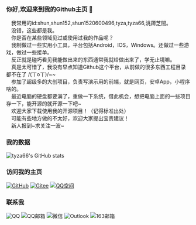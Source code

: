 ### 你好,欢迎来到我的Github主页 👋
 我常用的id:shun,shun152,shun1520600496,tyza,tyza66,洮羱芝闇。  
 没错，这些都是我。  
 你是否在某些领域见过或使用过我的作品呢？  
 我制做过一些实用小工具，平台包括Android，IOS，Windows。还做过一些游戏，做过一些接单。  
 反正就是碰巧看见我能做出来的东西通常我就给做出来了，学无止境嘛。  
 真是太可惜了，我没有早点知道Github这个平台，从前做的很多东西工程目录都不在了 /(ㄒoㄒ)/~~  
 参加了超级多的大创项目，负责写演示用的前端，就是网页，安卓App，小程序啥的。  
 最近电脑的硬盘都要满了，重做一下系统，借此机会，想把电脑上面的一些项目存一下，能开源的就开源一下吧~  
 欢迎大家下载使用我的开源项目！（记得标准出处）  
 可能有些地方做的不太好，欢迎大家提出宝贵建议！  
 新人报到\~求关注一波~
 
### 我的数据
![tyza66's GitHub stats](https://github-readme-stats.vercel.app/api?username=tyza66&theme=dark&show_icons=true)

### 访问我的主页

[![GitHub](https://img.shields.io/badge/GitHub-grey?logo=github)](https://github.com/tyza66)
[![Gitee](https://img.shields.io/badge/Gitee-red?logo=gitee)](https://gitee.com/shun152)
[![QQ空间](https://img.shields.io/badge/QQ%E7%A9%BA%E9%97%B4-yellow?logo=qzone)](https://user.qzone.qq.com/1520600496/)

### 联系我

![QQ](https://img.shields.io/badge/QQ-1520600496-brightgreen)
![QQ邮箱](https://img.shields.io/badge/QQ%E9%82%AE%E7%AE%B1-1520600496%40qq.com-orange)
![微信](https://img.shields.io/badge/%E5%BE%AE%E4%BF%A1-tyza66-green)
![Outlook](https://img.shields.io/badge/Outlook-shun__outlook.com-blue)
![163邮箱](https://img.shields.io/badge/163%E9%82%AE%E7%AE%B1-qq1520600496%40163.com-red)

